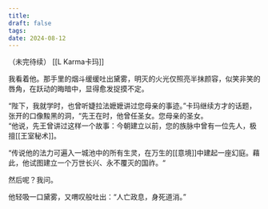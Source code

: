 ```yaml
---
title: 
draft: false
tags: 
date: 2024-08-12
---
```

（未完待续）
[[L Karma卡玛]]

我看着他。那手里的烟斗缓缓吐出黛雾，明灭的火光仅照亮半抹颜容，似笑非笑的唇角，在跃动的晦暗中，显得愈发捉摸不定。

“陛下，我就学时，也曾听婕拉法嬷嬷讲过您母亲的事迹。”卡玛继续方才的话题，张开的口像黢黑的洞，“先王在时，他曾任圣女。您母亲的圣女。  
“他说，先王曾讲过这样一个故事：今朝建立以前，您的族脉中曾有一位先人，极擅[[王室秘术]]。

“传说他的法力可遍入一城池中的所有生灵，在万生的[[意境]]中建起一座幻庭。藉此，他试图建立一个万世长兴、永不覆灭的国祚。“

然后呢？我问。

他轻吸一口黛雾，又喟叹般吐出：“人亡政息，身死道消。”

